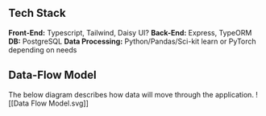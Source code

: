 ## Tech Stack
**Front-End:** Typescript, Tailwind, Daisy UI?
**Back-End:** Express, TypeORM
**DB:** PostgreSQL
**Data Processing:** Python/Pandas/Sci-kit learn or PyTorch depending on needs

## Data-Flow Model
The below diagram describes how data will move through the application. 
![[Data Flow Model.svg]]
